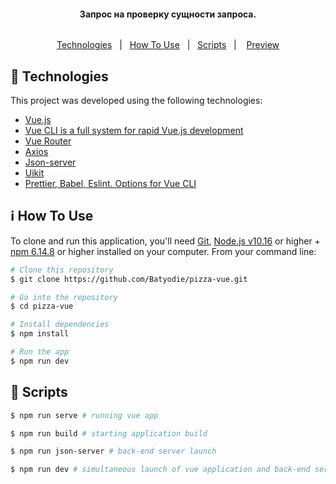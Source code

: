 <h4 align="center">
  Запрос на проверку сущности запроса.
</h4>
<p align="center" style="display: flex; justify-content: space-between;">
  
  
  
</p>

<p align="center">
  <a href="#rocket-technologies">Technologies</a>&nbsp;&nbsp;&nbsp;|&nbsp;&nbsp;
  <a href="#information_source-how-to-use">How To Use</a>&nbsp;&nbsp;&nbsp;|&nbsp;&nbsp;
  <a href="#pushpin-scripts">Scripts</a>&nbsp;&nbsp;&nbsp;|&nbsp;
   &nbsp;
  <a href="https://search-entity-batyodie.vercel.app/">Preview</a>
</p>

## :rocket: Technologies

This project was developed using the following technologies:

- [Vue.js](https://vuejs.org/)
- [Vue CLI is a full system for rapid Vue.js development](https://cli.vuejs.org/)
- [Vue Router](https://router.vuejs.org/ru/)
- [Axios](https://github.com/axios/axios)
- [Json-server](https://github.com/typicode/json-server)
- [Uikit](https://getuikit.com/)
- [Prettier, Babel, Eslint. Options for Vue CLI](https://cli.vuejs.org/core-plugins/babel.html#vue-cli-plugin-babel)

## :information_source: How To Use

To clone and run this application, you'll need [Git](https://git-scm.com), [Node.js v10.16][nodejs] or higher + [npm 6.14.8](https://www.npmjs.com/) or higher installed on your computer. From your command line:

```bash
# Clone this repository
$ git clone https://github.com/Batyodie/pizza-vue.git

# Go into the repository
$ cd pizza-vue

# Install dependencies
$ npm install

# Run the app
$ npm run dev
```

## :pushpin: Scripts

```bash
$ npm run serve # running vue app

$ npm run build # starting application build

$ npm run json-server # back-end server launch

$ npm run dev # simultaneous launch of vue application and back-end server for convenient work and full-fledged application work

```

[nodejs]: https://nodejs.org/
